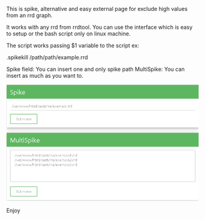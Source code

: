 This is spike, alternative and easy external page for exclude high values from an rrd graph.


It works with any rrd from rrdtool.
You can use the interface which is easy to setup or the bash script only on linux machine.


The script works passing $1 variable to the script ex:



.spikekill /path/path/example.rrd

Spike field: You can insert one and only spike path
MultiSpike: You can insert as much as you want to.

![image-20200804095724218](https://github.com/zuka1337/killspikealt/blob/master/ex.png?raw=true)



Enjoy
